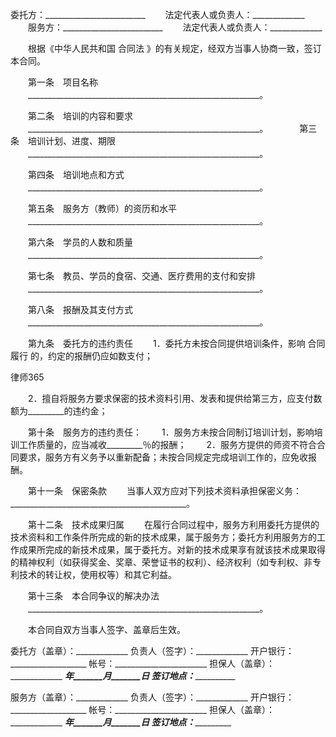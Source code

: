 
 


委托方：_________________________
　　法定代表人或负责人：_____________
　　服务方：_________________________
　　法定代表人或负责人：_____________


　　根据《中华人民共和国
合同法
》的有关规定，经双方当事人协商一致，签订本合同。


　　第一条　项目名称
　　__________________________________________________________。


　　第二条　培训的内容和要求
　　__________________________________________________________。
　
　　第三条　培训计划、进度、期限
　　__________________________________________________________。


　　第四条　培训地点和方式
　　__________________________________________________________。


　　第五条　服务方（教师）的资历和水平
　　__________________________________________________________。


　　第六条　学员的人数和质量
　　__________________________________________________________。


　　第七条　教员、学员的食宿、交通、医疗费用的支付和安排
　　__________________________________________________________。


　　第八条　报酬及其支付方式
　　__________________________________________________________。


　　第九条　委托方的违约责任
　　1．委托方未按合同提供培训条件，影响
合同履行
的，约定的报酬仍应如数支付；




 
律师365






　　2．擅自将服务方要求保密的技术资料引用、发表和提供给第三方，应支付数额为_________的违约金；




　　第十条　服务方的违约责任：
　　1．服务方未按合同制订培训计划，影响培训工作质量的，应当减收_________％的报酬；
　　2．服务方提供的师资不符合合同要求，服务方有义务予以重新配备；未按合同规定完成培训工作的，应免收报酬。


　　第十一条　保密条款
　　当事人双方应对下列技术资料承担保密义务：____________________________________________。


　　第十二条　技术成果归属
　　在履行合同过程中，服务方利用委托方提供的技术资料和工作条件所完成的新的技术成果，属于服务方；委托方利用服务方的工作成果所完成的新技术成果，属于委托方。对新的技术成果享有就该技术成果取得的精神权利（如获得奖金、奖章、荣誉证书的权利）、经济权利（如专利权、非专利技术的转让权，使用权等）和其它利益。


　　第十三条　本合同争议的解决办法
　　__________________________________________________________。


　　本合同自双方当事人签字、盖章后生效。


 


委托方（盖章）：_____________
负责人（签字）：_____________
开户银行：___________________
帐号：_______________________
担保人（盖章）：_____________
_________年_______月_______日
签订地点：___________________


服务方（盖章）：_____________
负责人（签字）：_____________
开户银行：___________________
帐号：_______________________
担保人（盖章）：_____________
_________年_______月_______日
签订地点：__________________
 


 

 
 
 
 
 
  


  
 

  


  


  
 
 
 
 

